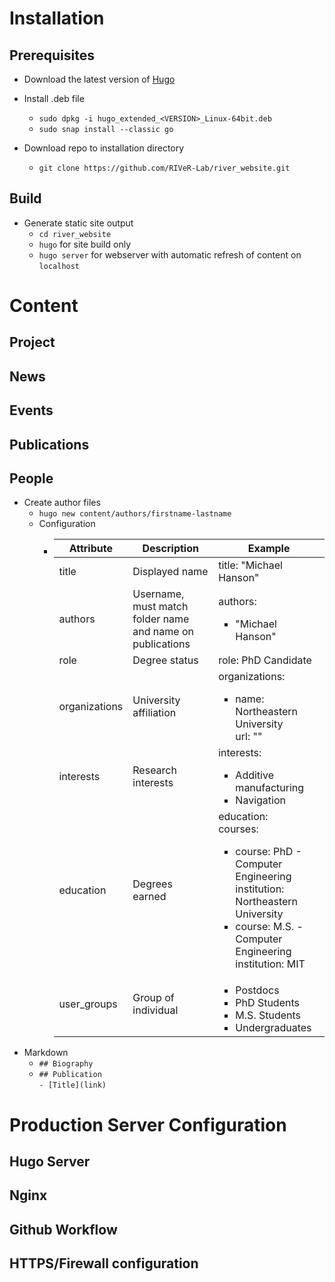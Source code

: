 # Installation

## Prerequisites
  * Download the latest version of [Hugo](https://github.com/gohugoio/hugo/releases)
  * Install .deb file  
    * `sudo dpkg -i hugo_extended_<VERSION>_Linux-64bit.deb`  
    * `sudo snap install --classic go`

  * Download repo to installation directory
    * `git clone https://github.com/RIVeR-Lab/river_website.git`

## Build
  * Generate static site output
    * `cd river_website`
    * `hugo` for site build only
    * `hugo server` for webserver with automatic refresh of content on `localhost`


# Content

## Project

## News

## Events

## Publications 

## People

  * Create author files
    * `hugo new content/authors/firstname-lastname`
    * Configuration
      * | Attribute | Description    | Example               |
        |-----------|----------------|-----------------------|
        | title     | Displayed name | title: "Michael Hanson" |
        | authors   | Username, must match folder name and name on publications | authors: <ul><li>"Michael Hanson"</li></ul> |
        | role      | Degree status | role: PhD Candidate |
        | organizations | University affiliation | organizations: <ul><li>name: Northeastern University<br>url: ""</li></ul>|
        | interests | Research interests | interests: <ul><li>Additive manufacturing</li><li>Navigation</li></ul>|
        | education | Degrees earned | education: <br> courses: <ul><li>course: PhD - Computer Engineering<br>institution: Northeastern University </li><li>course: M.S. - Computer Engineering<br>institution: MIT</li></ul>|
        | user_groups | Group of individual | <ul><li>Postdocs</li><li>PhD Students</li><li>M.S. Students</li><li>Undergraduates</li></ul>|
   * Markdown
     * `## Biography`
     * `## Publication`<br>`- [Title](link)`
  

# Production Server Configuration

## Hugo Server

## Nginx

## Github Workflow

## HTTPS/Firewall configuration
